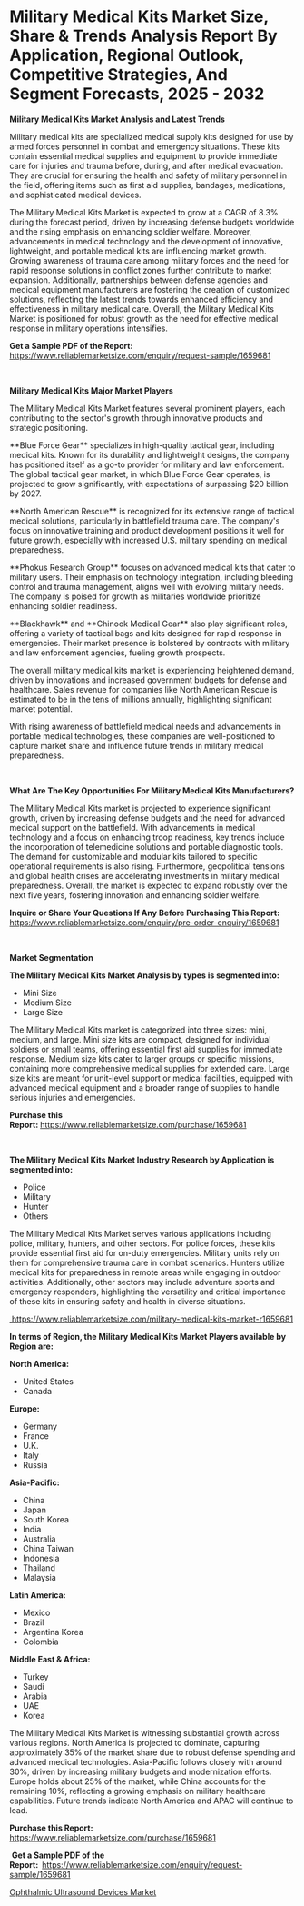 <p><h1>Military Medical Kits Market Size, Share & Trends Analysis Report By Application, Regional Outlook, Competitive Strategies, And Segment Forecasts, 2025 - 2032</h1></p><p><strong>Military Medical Kits Market Analysis and Latest Trends</strong></p>
<p><p>Military medical kits are specialized medical supply kits designed for use by armed forces personnel in combat and emergency situations. These kits contain essential medical supplies and equipment to provide immediate care for injuries and trauma before, during, and after medical evacuation. They are crucial for ensuring the health and safety of military personnel in the field, offering items such as first aid supplies, bandages, medications, and sophisticated medical devices.</p><p>The Military Medical Kits Market is expected to grow at a CAGR of 8.3% during the forecast period, driven by increasing defense budgets worldwide and the rising emphasis on enhancing soldier welfare. Moreover, advancements in medical technology and the development of innovative, lightweight, and portable medical kits are influencing market growth. Growing awareness of trauma care among military forces and the need for rapid response solutions in conflict zones further contribute to market expansion. Additionally, partnerships between defense agencies and medical equipment manufacturers are fostering the creation of customized solutions, reflecting the latest trends towards enhanced efficiency and effectiveness in military medical care. Overall, the Military Medical Kits Market is positioned for robust growth as the need for effective medical response in military operations intensifies.</p></p>
<p><strong>Get a Sample PDF of the Report:&nbsp;</strong> <a href="https://www.reliablemarketsize.com/enquiry/request-sample/1659681?utm_campaign=2450&utm_medium=2&utm_source=Github&utm_content=ia&utm_term=03032025&utm_id=military-medical-kits">https://www.reliablemarketsize.com/enquiry/request-sample/1659681</a></p>
<p>&nbsp;</p>
<p><strong>Military Medical Kits Major Market Players</strong></p>
<p><p>The Military Medical Kits Market features several prominent players, each contributing to the sector's growth through innovative products and strategic positioning. </p><p>**Blue Force Gear** specializes in high-quality tactical gear, including medical kits. Known for its durability and lightweight designs, the company has positioned itself as a go-to provider for military and law enforcement. The global tactical gear market, in which Blue Force Gear operates, is projected to grow significantly, with expectations of surpassing $20 billion by 2027.</p><p>**North American Rescue** is recognized for its extensive range of tactical medical solutions, particularly in battlefield trauma care. The company's focus on innovative training and product development positions it well for future growth, especially with increased U.S. military spending on medical preparedness.</p><p>**Phokus Research Group** focuses on advanced medical kits that cater to military users. Their emphasis on technology integration, including bleeding control and trauma management, aligns well with evolving military needs. The company is poised for growth as militaries worldwide prioritize enhancing soldier readiness.</p><p>**Blackhawk** and **Chinook Medical Gear** also play significant roles, offering a variety of tactical bags and kits designed for rapid response in emergencies. Their market presence is bolstered by contracts with military and law enforcement agencies, fueling growth prospects.</p><p>The overall military medical kits market is experiencing heightened demand, driven by innovations and increased government budgets for defense and healthcare. Sales revenue for companies like North American Rescue is estimated to be in the tens of millions annually, highlighting significant market potential. </p><p>With rising awareness of battlefield medical needs and advancements in portable medical technologies, these companies are well-positioned to capture market share and influence future trends in military medical preparedness.</p></p>
<p>&nbsp;</p>
<p><strong>What Are The Key Opportunities For Military Medical Kits Manufacturers?</strong></p>
<p><p>The Military Medical Kits market is projected to experience significant growth, driven by increasing defense budgets and the need for advanced medical support on the battlefield. With advancements in medical technology and a focus on enhancing troop readiness, key trends include the incorporation of telemedicine solutions and portable diagnostic tools. The demand for customizable and modular kits tailored to specific operational requirements is also rising. Furthermore, geopolitical tensions and global health crises are accelerating investments in military medical preparedness. Overall, the market is expected to expand robustly over the next five years, fostering innovation and enhancing soldier welfare.</p></p>
<p><strong>Inquire or Share Your Questions If Any Before Purchasing This Report:</strong> <a href="https://www.reliablemarketsize.com/enquiry/pre-order-enquiry/1659681?utm_campaign=2450&utm_medium=2&utm_source=Github&utm_content=ia&utm_term=03032025&utm_id=military-medical-kits">https://www.reliablemarketsize.com/enquiry/pre-order-enquiry/1659681</a></p>
<p>&nbsp;</p>
<p><strong>Market Segmentation</strong></p>
<p><strong>The Military Medical Kits Market Analysis by types is segmented into:</strong></p>
<p><ul><li>Mini Size</li><li>Medium Size</li><li>Large Size</li></ul></p>
<p><p>The Military Medical Kits market is categorized into three sizes: mini, medium, and large. Mini size kits are compact, designed for individual soldiers or small teams, offering essential first aid supplies for immediate response. Medium size kits cater to larger groups or specific missions, containing more comprehensive medical supplies for extended care. Large size kits are meant for unit-level support or medical facilities, equipped with advanced medical equipment and a broader range of supplies to handle serious injuries and emergencies.</p></p>
<p><strong>Purchase this Report:&nbsp;</strong><a href="https://www.reliablemarketsize.com/purchase/1659681?utm_campaign=2450&utm_medium=2&utm_source=Github&utm_content=ia&utm_term=03032025&utm_id=military-medical-kits">https://www.reliablemarketsize.com/purchase/1659681</a></p>
<p>&nbsp;</p>
<p><strong>The Military Medical Kits Market Industry Research by Application is segmented into:</strong></p>
<p><ul><li>Police</li><li>Military</li><li>Hunter</li><li>Others</li></ul></p>
<p><p>The Military Medical Kits Market serves various applications including police, military, hunters, and other sectors. For police forces, these kits provide essential first aid for on-duty emergencies. Military units rely on them for comprehensive trauma care in combat scenarios. Hunters utilize medical kits for preparedness in remote areas while engaging in outdoor activities. Additionally, other sectors may include adventure sports and emergency responders, highlighting the versatility and critical importance of these kits in ensuring safety and health in diverse situations.</p></p>
<p><a href="https://www.reliablemarketsize.com/military-medical-kits-market-r1659681?utm_campaign=2450&utm_medium=2&utm_source=Github&utm_content=ia&utm_term=03032025&utm_id=military-medical-kits">&nbsp;https://www.reliablemarketsize.com/military-medical-kits-market-r1659681</a></p>
<p><strong>In terms of Region, the Military Medical Kits Market Players available by Region are:</strong></p>
<p>
    <p> <strong> North America: </strong>
        <ul>
            <li>United States</li>
            <li>Canada</li>
        </ul>
        </p> 
    <p> <strong> Europe: </strong>
        <ul>
            <li>Germany</li>
            <li>France</li>
            <li>U.K.</li>
            <li>Italy</li>
            <li>Russia</li>
        </ul>
        </p> 
    <p> <strong> Asia-Pacific: </strong>
        <ul>
            <li>China</li>
            <li>Japan</li>
            <li>South Korea</li>
            <li>India</li>
            <li>Australia</li>
            <li>China Taiwan</li>
            <li>Indonesia</li>
            <li>Thailand</li>
            <li>Malaysia</li>
        </ul>
        </p> 
    <p> <strong> Latin America: </strong>
        <ul>
            <li>Mexico</li>
            <li>Brazil</li>
            <li>Argentina Korea</li>
            <li>Colombia</li>
        </ul>
        </p> 
    <p> <strong> Middle East & Africa: </strong>
        <ul>
            <li>Turkey</li>
            <li>Saudi</li>
            <li>Arabia</li>
            <li>UAE</li>
            <li>Korea</li>
        </ul>
    </p>
    </p>
<p><p>The Military Medical Kits Market is witnessing substantial growth across various regions. North America is projected to dominate, capturing approximately 35% of the market share due to robust defense spending and advanced medical technologies. Asia-Pacific follows closely with around 30%, driven by increasing military budgets and modernization efforts. Europe holds about 25% of the market, while China accounts for the remaining 10%, reflecting a growing emphasis on military healthcare capabilities. Future trends indicate North America and APAC will continue to lead.</p></p>
<p><strong>Purchase this Report: </strong><a href="https://www.reliablemarketsize.com/purchase/1659681?utm_campaign=2450&utm_medium=2&utm_source=Github&utm_content=ia&utm_term=03032025&utm_id=military-medical-kits">https://www.reliablemarketsize.com/purchase/1659681</a></p>
<p>&nbsp;<strong>Get a Sample PDF of the Report:&nbsp;&nbsp;</strong><a href="https://www.reliablemarketsize.com/enquiry/request-sample/1659681?utm_campaign=2450&utm_medium=2&utm_source=Github&utm_content=ia&utm_term=03032025&utm_id=military-medical-kits">https://www.reliablemarketsize.com/enquiry/request-sample/1659681</a></p>
<p><strong></strong></p>
<p><p><a href="https://github.com/tselahiara/Market-Research-Report-List-1/blob/main/ophthalmic-ultrasound-devices-market.md?utm_campaign=2450&utm_medium=2&utm_source=Github&utm_content=ia&utm_term=03032025&utm_id=military-medical-kits">Ophthalmic Ultrasound Devices Market</a></p></p>